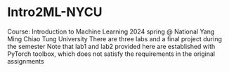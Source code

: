 # Intro2ML-NYCU
Course: Introduction to Machine Learning 2024 spring @ National Yang Ming Chiao Tung University
There are three labs and a final project during the semester
Note that lab1 and lab2 provided here are established with PyTorch toolbox, which does not satisfy the requirements in the original assignments
